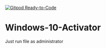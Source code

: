 [![Gitpod Ready-to-Code](https://img.shields.io/badge/Gitpod-Ready--to--Code-blue?logo=gitpod)](https://gitpod.io/#https://github.com/applebanana996/Windows-10-Activator) 

# Windows-10-Activator
Just run file as administrator
